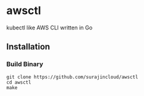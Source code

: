 # awsctl
kubectl like AWS CLI written in Go



## Installation

### Build Binary

```
git clone https://github.com/surajincloud/awsctl
cd awsctl
make

```
